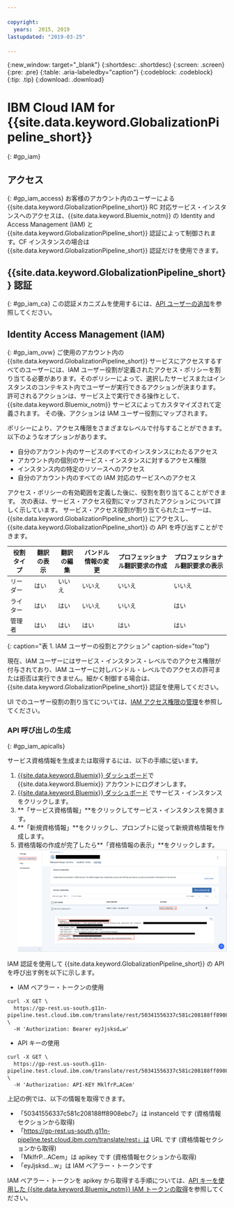 ```yaml
---

copyright:
  years:  2015, 2019
lastupdated: "2019-03-25"

---
```


{:new_window: target="_blank"}
{:shortdesc: .shortdesc}
{:screen: .screen}
{:pre: .pre}
{:table: .aria-labeledby="caption"}
{:codeblock: .codeblock}
{:tip: .tip}
{:download: .download}


# IBM Cloud IAM for {{site.data.keyword.GlobalizationPipeline_short}}
{: #gp_iam}

## アクセス
{: #gp_iam_access}
お客様のアカウント内のユーザーによる {{site.data.keyword.GlobalizationPipeline_short}} RC 対応サービス・インスタンスへのアクセスは、{{site.data.keyword.Bluemix_notm}} の Identity and Access Management (IAM) と {{site.data.keyword.GlobalizationPipeline_short}} 認証によって制御されます。CF インスタンスの場合は {{site.data.keyword.GlobalizationPipeline_short}} 認証だけを使用できます。

## {{site.data.keyword.GlobalizationPipeline_short}} 認証
{: #gp_iam_ca}
この認証メカニズムを使用するには、[API ユーザーの追加](/docs/services/GlobalizationPipeline/managetranslations.html#adduser)を参照してください。


## Identity Access Management (IAM)
{: #gp_iam_ovw}
ご使用のアカウント内の {{site.data.keyword.GlobalizationPipeline_short}} サービスにアクセスするすべてのユーザーには、IAM ユーザー役割が定義されたアクセス・ポリシーを割り当てる必要があります。そのポリシーによって、選択したサービスまたはインスタンスのコンテキスト内でユーザーが実行できるアクションが決まります。 許可されるアクションは、サービス上で実行できる操作として、{{site.data.keyword.Bluemix_notm}} サービスによってカスタマイズされて定義されます。 その後、アクションは IAM ユーザー役割にマップされます。

ポリシーにより、アクセス権限をさまざまなレベルで付与することができます。 以下のようなオプションがあります。

* 自分のアカウント内のサービスのすべてのインスタンスにわたるアクセス
* アカウント内の個別のサービス・インスタンスに対するアクセス権限
* インスタンス内の特定のリソースへのアクセス
* 自分のアカウント内のすべての IAM 対応のサービスへのアクセス

アクセス・ポリシーの有効範囲を定義した後に、役割を割り当てることができます。 次の表は、サービス・アクセス役割にマップされたアクションについて詳しく示しています。 サービス・アクセス役割が割り当てられたユーザーは、{{site.data.keyword.GlobalizationPipeline_short}} にアクセスし、{{site.data.keyword.GlobalizationPipeline_short}} の API を呼び出すことができます。

| **役割タイプ** | **翻訳の表示** | **翻訳の編集** | **バンドル情報の変更** | **プロフェッショナル翻訳要求の作成** | **プロフェッショナル翻訳要求の表示** |
|---------------|-----------------------|-----------------------|-------------------------------|----------------------------------------------|--------------------------------------------|
| リーダー        | はい | いいえ | いいえ | いいえ | いいえ |
| ライター        | はい | はい | いいえ | いいえ | はい |
| 管理者       | はい | はい | はい | はい | はい |
{: caption="表 1. IAM ユーザーの役割とアクション" caption-side="top"}

現在、IAM ユーザーにはサービス・インスタンス・レベルでのアクセス権限が付与されており、IAM ユーザーに対しバンドル・レベルでのアクセスの許可または拒否は実行できません。細かく制御する場合は、{{site.data.keyword.GlobalizationPipeline_short}} 認証を使用してください。

UI でのユーザー役割の割り当てについては、[IAM アクセス権限の管理](/docs/iam/iammanidaccser.html#iammanidaccser)を参照してください。

### API 呼び出しの生成
{: #gp_iam_apicalls}

サービス資格情報を生成または取得するには、以下の手順に従います。
1. [{{site.data.keyword.Bluemix}} ダッシュボード](https://cloud.ibm.com/)で {{site.data.keyword.Bluemix}} アカウントにログオンします。
2. [{{site.data.keyword.Bluemix}} ダッシュボード](https://cloud.ibm.com/) でサービス・インスタンスをクリックします。
3. **「サービス資格情報」**をクリックしてサービス・インスタンスを開きます。 
4. **「新規資格情報」**をクリックし、プロンプトに従って新規資格情報を作成します。
5. 資格情報の作成が完了したら**「資格情報の表示」**をクリックします。
![サンプル API キーに関する情報を示すスクリーン・ショット](images/gp_iam_apicalls.gif)

IAM 認証を使用して {{site.data.keyword.GlobalizationPipeline_short}} の API を呼び出す例を以下に示します。

* IAM ベアラー・トークンの使用
```
curl -X GET \
  https://gp-rest.us-south.g11n-pipeline.test.cloud.ibm.com/translate/rest/50341556337c581c208188ff8908ebc7/v2/bundles \
  -H 'Authorization: Bearer eyJjsksd…w'
```

* API キーの使用
```
curl -X GET \
  https://gp-rest.us-south.g11n-pipeline.test.cloud.ibm.com/translate/rest/50341556337c581c208188ff8908ebc7/v2/bundles \
  -H 'Authorization: API-KEY MklfrP…ACem'
```
上記の例では、以下の情報を取得できます。
* 「50341556337c581c208188ff8908ebc7」は instanceId です (資格情報セクションから取得)
* 「https://gp-rest.us-south.g11n-pipeline.test.cloud.ibm.com/translate/rest」は URL です (資格情報セクションから取得)
* 「MklfrP…ACem」は apikey です (資格情報セクションから取得)
* 「eyJjsksd…w」は IAM ベアラー・トークンです

IAM ベアラー・トークンを apikey から取得する手順については、[API キーを使用した {{site.data.keyword.Bluemix_notm}} IAM トークンの取得](/docs/iam?topic=iam-iamtoken_from_apikey#iamtoken_from_apikey)を参照してください。
